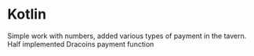 # Kotlin
 Simple work with numbers, added various types of payment in the tavern. Half implemented Dracoins payment function


